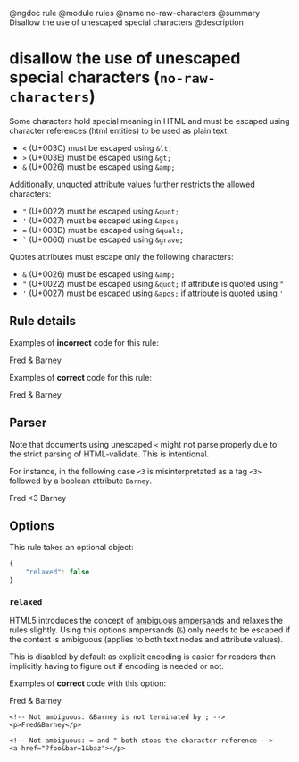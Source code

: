 @ngdoc rule
@module rules
@name no-raw-characters
@summary Disallow the use of unescaped special characters
@description

# disallow the use of unescaped special characters (`no-raw-characters`)

Some characters hold special meaning in HTML and must be escaped using character
references (html entities) to be used as plain text:

- `<` (U+003C) must be escaped using `&lt;`
- `>` (U+003E) must be escaped using `&gt;`
- `&` (U+0026) must be escaped using `&amp;`

Additionally, unquoted attribute values further restricts the allowed
characters:

- `"` (U+0022) must be escaped using `&quot;`
- `'` (U+0027) must be escaped using `&apos;`
- `=` (U+003D) must be escaped using `&quals;`
- `` ` `` (U+0060) must be escaped using `&grave;`

Quotes attributes must escape only the following characters:

- `&` (U+0026) must be escaped using `&amp;`
- `"` (U+0022) must be escaped using `&quot;` if attribute is quoted using `"`
- `'` (U+0027) must be escaped using `&apos;` if attribute is quoted using `'`

## Rule details

Examples of **incorrect** code for this rule:

<validate name="incorrect" rules="no-raw-characters">
    <p>Fred & Barney</p>
    <p class=foo's></p>
</validate>

Examples of **correct** code for this rule:

<validate name="correct" rules="no-raw-characters">
    <p>Fred &amp; Barney</p>
    <p class=foo&apos;s></p>
    <p class="'foo'"></p>
</validate>

## Parser

Note that documents using unescaped `<` might not parse properly due to the
strict parsing of HTML-validate. This is intentional.

For instance, in the following case `<3` is misinterpretated as a tag `<3>`
followed by a boolean attribute `Barney`.

<validate name="malformed" rules="no-raw-characters">
    <p>Fred <3 Barney</p>
</validate>

## Options

This rule takes an optional object:

```javascript
{
    "relaxed": false
}
```

### `relaxed`

HTML5 introduces the concept of [ambiguous ampersands] and relaxes the rules
slightly. Using this options ampersands (`&`) only needs to be escaped if the
context is ambiguous (applies to both text nodes and attribute values).

This is disabled by default as explicit encoding is easier for readers than
implicitly having to figure out if encoding is needed or not.

Examples of **correct** code with this option:

<validate name="relaxed" rules="no-raw-characters" no-raw-characters='{"relaxed": true}'>
    <!-- Not ambiguous: & is followed by whitespace -->
    <p>Fred & Barney</p>

    <!-- Not ambiguous: &Barney is not terminated by ; -->
    <p>Fred&Barney</p>

    <!-- Not ambiguous: = and " both stops the character reference -->
    <a href="?foo&bar=1&baz"></p>

</validate>

[ambiguous ampersands]: https://html.spec.whatwg.org/multipage/syntax.html#syntax-ambiguous-ampersand
